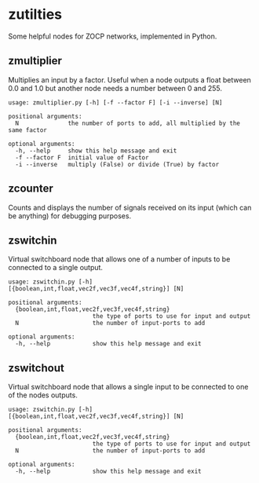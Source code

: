 zutilties
=========

Some helpful nodes for ZOCP networks, implemented in Python.


zmultiplier
-----------

Multiplies an input by a factor. Useful when a node outputs a float between 0.0 and 1.0 but another node needs a number between 0 and 255.
```
usage: zmultiplier.py [-h] [-f --factor F] [-i --inverse] [N]

positional arguments:
  N              the number of ports to add, all multiplied by the same factor

optional arguments:
  -h, --help     show this help message and exit
  -f --factor F  initial value of Factor
  -i --inverse   multiply (False) or divide (True) by factor
```

zcounter
--------

Counts and displays the number of signals received on its input (which can be anything) for debugging purposes.


zswitchin
---------

Virtual switchboard node that allows one of a number of inputs to be connected to a single output.
```
usage: zswitchin.py [-h] [{boolean,int,float,vec2f,vec3f,vec4f,string}] [N]

positional arguments:
  {boolean,int,float,vec2f,vec3f,vec4f,string}
                        the type of ports to use for input and output
  N                     the number of input-ports to add

optional arguments:
  -h, --help            show this help message and exit
```

zswitchout
----------

Virtual switchboard node that allows a single input to be connected to one of the nodes outputs.
```
usage: zswitchin.py [-h] [{boolean,int,float,vec2f,vec3f,vec4f,string}] [N]

positional arguments:
  {boolean,int,float,vec2f,vec3f,vec4f,string}
                        the type of ports to use for input and output
  N                     the number of input-ports to add

optional arguments:
  -h, --help            show this help message and exit
```
